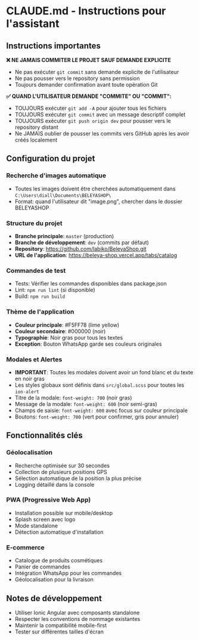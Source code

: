 # CLAUDE.md - Instructions pour l'assistant

## Instructions importantes

**❌ NE JAMAIS COMMITER LE PROJET SAUF DEMANDE EXPLICITE**
- Ne pas exécuter `git commit` sans demande explicite de l'utilisateur
- Ne pas pousser vers le repository sans permission
- Toujours demander confirmation avant toute opération Git

**✅ QUAND L'UTILISATEUR DEMANDE "COMMITE" OU "COMMIT":**
- TOUJOURS exécuter `git add -A` pour ajouter tous les fichiers
- TOUJOURS exécuter `git commit` avec un message descriptif complet
- TOUJOURS exécuter `git push origin dev` pour pousser vers le repository distant
- Ne JAMAIS oublier de pousser les commits vers GitHub après les avoir créés localement

## Configuration du projet

### Recherche d'images automatique
- Toutes les images doivent être cherchées automatiquement dans `C:\Users\diall\Documents\BELEYASHOP\`
- Format: quand l'utilisateur dit "image.png", chercher dans le dossier BELEYASHOP

### Structure du projet
- **Branche principale**: `master` (production)
- **Branche de développement**: `dev` (commits par défaut)
- **Repository**: https://github.com/labiko/BeleyaShop.git
- **URL de l'application**: https://beleya-shop.vercel.app/tabs/catalog

### Commandes de test
- Tests: Vérifier les commandes disponibles dans package.json
- Lint: `npm run lint` (si disponible)
- Build: `npm run build`

### Thème de l'application
- **Couleur principale**: #F5FF78 (lime yellow)
- **Couleur secondaire**: #000000 (noir)
- **Typographie**: Noir gras pour tous les textes
- **Exception**: Bouton WhatsApp garde ses couleurs originales

### Modales et Alertes
- **IMPORTANT**: Toutes les modales doivent avoir un fond blanc et du texte en noir gras
- Les styles globaux sont définis dans `src/global.scss` pour toutes les `ion-alert`
- Titre de la modale: `font-weight: 700` (noir gras)
- Message de la modale: `font-weight: 600` (noir semi-gras)
- Champs de saisie: `font-weight: 600` avec focus sur couleur principale
- Boutons: `font-weight: 700` (vert pour confirmer, gris pour annuler)

## Fonctionnalités clés

### Géolocalisation
- Recherche optimisée sur 30 secondes
- Collection de plusieurs positions GPS
- Sélection automatique de la position la plus précise
- Logging détaillé dans la console

### PWA (Progressive Web App)
- Installation possible sur mobile/desktop
- Splash screen avec logo
- Mode standalone
- Détection automatique d'installation

### E-commerce
- Catalogue de produits cosmétiques
- Panier de commandes
- Intégration WhatsApp pour les commandes
- Géolocalisation pour la livraison

## Notes de développement
- Utiliser Ionic Angular avec composants standalone
- Respecter les conventions de nommage existantes
- Maintenir la compatibilité mobile-first
- Tester sur différentes tailles d'écran